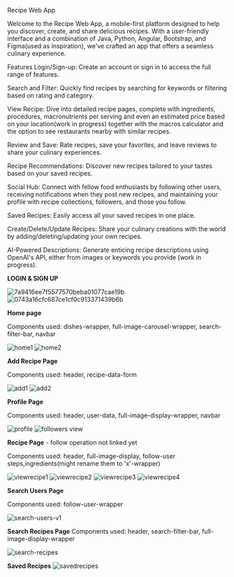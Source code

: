 Recipe Web App


Welcome to the Recipe Web App, a mobile-first platform designed to help you discover, create, and share delicious recipes. With a user-friendly interface and a combination of Java, Python, Angular, Bootstrap, and Figma(used as inspiration), we've crafted an app that offers a seamless culinary experience.

Features
Login/Sign-up: Create an account or sign in to access the full range of features.

Search and Filter: Quickly find recipes by searching for keywords or filtering based on rating and category.

View Recipe: Dive into detailed recipe pages, complete with ingredients, procedures, macronutrients per serving and even an estimated price based on your location(work in progress) together with the macros calculator and the option to see restaurants nearby with similar recipes.

Review and Save: Rate recipes, save your favorites, and leave reviews to share your culinary experiences.

Recipe Recommendations: Discover new recipes tailored to your tastes based on your saved recipes.

Social Hub: Connect with fellow food enthusiasts by following other users, receiving notifications when they post new recipes, and maintaining your profile with recipe collections, followers, and those you follow.

Saved Recipes: Easily access all your saved recipes in one place.

Create/Delete/Update Recipes: Share your culinary creations with the world by adding/deleting/updating your own recipes.

AI-Powered Descriptions: Generate enticing recipe descriptions using OpenAI's API, either from images or keywords you provide (work in progress).

**LOGIN & SIGN UP**

![7a9416ee7f5577570beba01077cae19b](https://github.com/lupandrei/recipeAppFrontend/assets/126556183/80c9a07f-c380-4311-a54c-0eab7611f785)
![0743a16cfc687ce1cf0c913371439b6b](https://github.com/lupandrei/recipeAppFrontend/assets/126556183/a3ed8250-cabb-4258-a421-2d28b38ebc69)


**Home page**

Components used: dishes-wrapper, full-image-carousel-wrapper, search-filter-bar, navbar

![home1](https://github.com/lupandrei/recipeAppFrontend/assets/126556183/f798bd50-82a5-4b32-a7e8-020113ebdf03)
![home2](https://github.com/lupandrei/recipeAppFrontend/assets/126556183/bed1c3cd-6834-43ed-8806-611da3a215a5)


**Add Recipe Page**

Components used: header, recipe-data-form 

![add1](https://github.com/lupandrei/recipeAppFrontend/assets/126556183/1d2dbf39-ac69-47f2-8fbf-465994dba46a)
![add2](https://github.com/lupandrei/recipeAppFrontend/assets/126556183/02a99f5c-0771-4b2c-a550-2bac44e7a518)

**Profile Page**

Components used: header, user-data, full-image-display-wrapper, navbar

![profile](https://github.com/lupandrei/recipeAppFrontend/assets/126556183/0c7985cc-a9da-4d90-b1b5-f4ae9f596e77)
![followers view](https://github.com/lupandrei/recipeAppBackend/assets/126556183/8215e39d-52a5-4070-9431-0ea8414bc4f7)

**Recipe Page** - follow operation not linked yet

Components used: header, full-image-display, follow-user steps,ingredients(might rename them to 'x'-wrapper) 

![viewrecipe1](https://github.com/lupandrei/recipeAppBackend/assets/126556183/baa0d3dc-dac8-41af-a322-7ad5b7b30f16)
![viewrecipe2](https://github.com/lupandrei/recipeAppBackend/assets/126556183/e3e6edef-55d6-48cb-aa47-546af2878cd6)
![viewrecipe3](https://github.com/lupandrei/recipeAppBackend/assets/126556183/040f52fa-2b3d-4118-9184-43502321392d)
![viewrecipe4](https://github.com/lupandrei/recipeAppBackend/assets/126556183/3d291c91-70dc-468d-a6bc-eef94ecefd4a)


**Search Users Page**

Components used: follow-user-wrapper

![search-users-v1](https://github.com/lupandrei/recipeAppFrontend/assets/126556183/6859327c-9bb0-4e9a-834d-b0b3f6354932)

**Search Recipes Page**
Components used: header, search-filter-bar, full-image-display-wrapper

![search-recipes](https://github.com/lupandrei/recipeAppFrontend/assets/126556183/59b75f35-65dc-4531-9cb5-c1061c273bcb)

**Saved Recipes**
![savedrecipes](https://github.com/lupandrei/recipeAppBackend/assets/126556183/ebc4081c-e290-462c-b25f-d112d5fc53b3)

